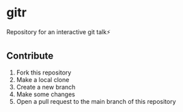 # gitr

Repository for an interactive git talk:zap:

## Contribute
1) Fork this repository
2) Make a local clone
3) Create a new branch
4) Make some changes
5) Open a pull request to the main branch of this repository